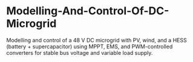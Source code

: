 # Modelling-And-Control-Of-DC-Microgrid
Modelling and control of a 48 V DC microgrid with PV, wind, and a HESS (battery + supercapacitor) using MPPT, EMS, and PWM-controlled converters for stable bus voltage and variable load supply.
